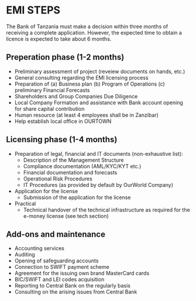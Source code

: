 # EMI STEPS

The Bank of Tanzania must make a decision within three months of receiving a complete application. However, the expected time to obtain a licence is expected to take about 6 months. 

## Preperation phase (1-2 months)

- Preliminary assessment of project (reveiew documents on hands, etc.) 
- General consulting regarding the EMI licensing process
- Preparation of (a) Business plan (b) Program of Operations (c) preliminary Financial Forecasts
- Shareholders and Group Companies Due Diligence
- Local Company Formation and assistance with Bank account opening for share capital contribution
- Human resource (at least 4 employees shall be in Zanzibar)
- Help establish local office in OURTOWN

## Licensing phase (1-4 months)

- Preparation of legal, financial and IT documents (non-exhaustive list):
    - Description of the Management Structure
    - Compliance documentation (AML/KYC/KYT etc.)
    - Financial documentation and forecasts
    - Operational Risk Procedures
    - IT Procedures (as provided by default by OurWorld Company)
- Application for the license
    - Submission of the application for the license
- Practical
    - Technical handover of the technical infrastructure as required for the e-money license (see tech section)

## Add-ons and maintenance 

- Accounting services
- Auditing
- Opening of safeguarding accounts
- Connection to SWIFT payment scheme
- Agreement for the issuing own brand MasterCard cards
- BIC/SWIFT and LEI codes acquisition
- Reporting to Central Bank on the regularly basis
- Consulting on the arising issues from Central Bank


